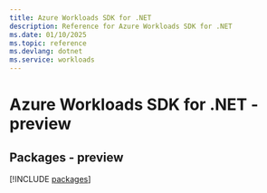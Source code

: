 ```yaml
---
title: Azure Workloads SDK for .NET
description: Reference for Azure Workloads SDK for .NET
ms.date: 01/10/2025
ms.topic: reference
ms.devlang: dotnet
ms.service: workloads
---
```

# Azure Workloads SDK for .NET - preview
## Packages - preview
[!INCLUDE [packages](workloads-index.md)]